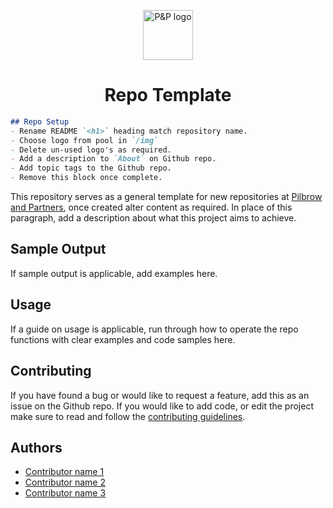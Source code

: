 <p align="center">
	<img alt="P&P logo" src="img/logo-128px-black-atoll-circle.png" width="80px" />
	<h1 align="center">Repo Template</h1>
</p>

```markdown
## Repo Setup
- Rename README `<h1>` heading match repository name.
- Choose logo from pool in `/img`
- Delete un-used logo's as required.
- Add a description to `About` on Github repo.
- Add topic tags to the Github repo.
- Remove this block once complete.
```

This repository serves as a general template for new repositories at [Pilbrow and Partners](https://github.com/pilbrowandpartners), once created alter content as required. In place of this paragraph, add a description about what this project aims to achieve.

## Sample Output
If sample output is applicable, add examples here.

## Usage
If a guide on usage is applicable, run through how to operate the repo functions with clear examples and code samples here.

## Contributing
 If you have found a bug or would like to request a feature, add this as an issue on the Github repo. If you would like to add code, or edit the project make sure to read and follow the [contributing guidelines](CONTRIBUTING.md).

## Authors
* [Contributor name 1](#profile-url)
* [Contributor name 2](#profile-url)
* [Contributor name 3](#profile-url)
